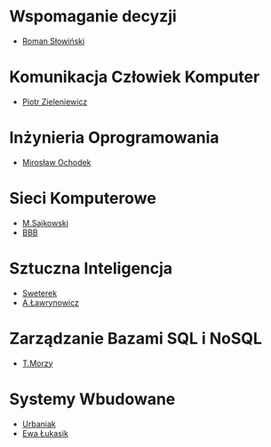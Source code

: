 # Wspomaganie decyzji
- [Roman Słowiński]() 

# Komunikacja Człowiek Komputer
- [Piotr Zieleniewicz]()

# Inżynieria Oprogramowania
- [Mirosław Ochodek]()

# Sieci Komputerowe
- [M.Sajkowski](https://www.cs.put.poznan.pl/msajkowski/for-students/) 
- [BBB](https://moodle.put.poznan.pl/course/view.php?id=4944)

# Sztuczna Inteligencja
- [Sweterek](http://www.cs.put.poznan.pl/amichalski/si.dzienne/index.html)
- [A.Ławrynowicz](http://www.cs.put.poznan.pl/si/)

# Zarządzanie Bazami SQL i NoSQL
- [T.Morzy]()

# Systemy Wbudowane
- [Urbaniak]()
- [Ewa Łukasik]()
